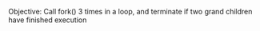 Objective:
Call fork() 3 times in a loop, and terminate if two grand children have finished execution


